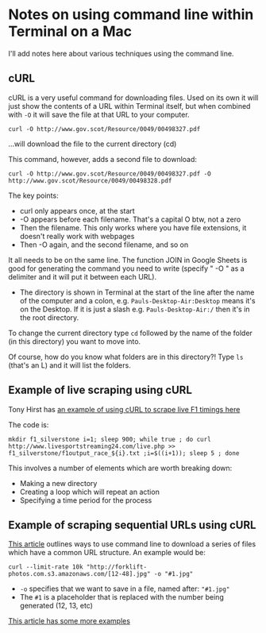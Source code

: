 # Notes on using command line within Terminal on a Mac

I'll add notes here about various techniques using the command line.

## cURL

cURL is a very useful command for downloading files. Used on its own it will just show the contents of a URL within Terminal itself, but when combined with `-O` it will save the file at that URL to your computer. 

`curl -O http://www.gov.scot/Resource/0049/00498327.pdf`

...will download the file to the current directory (cd)

This command, however, adds a second file to download:

`curl -O http://www.gov.scot/Resource/0049/00498327.pdf -O http://www.gov.scot/Resource/0049/00498328.pdf`

The key points:

* curl only appears once, at the start
* -O appears before each filename. That's a capital O btw, not a zero
* Then the filename. This only works where you have file extensions, it doesn't really work with webpages
* Then -O again, and the second filename, and so on

It all needs to be on the same line. The function JOIN in Google Sheets is good for generating the command you need to write (specify " -O " as a delimiter and it will put it between each URL).

* The directory is shown in Terminal at the start of the line after the name of the computer and a colon, e.g. `Pauls-Desktop-Air:Desktop` means it's on the Desktop. If it is just a slash e.g. `Pauls-Desktop-Air:/` then it's in the root directory.

To change the current directory type `cd` followed by the name of the folder (in this directory) you want to move into.

Of course, how do you know what folders are in this directory?! Type `ls` (that's an L) and it will list the folders.

## Example of live scraping using cURL

Tony Hirst has [an example of using cURL to scrape live F1 timings here](https://blog.ouseful.info/2016/07/18/simple-live-timing-data-scraper/)

The code is:

`mkdir f1_silverstone i=1; sleep 900; while true ; do curl http://www.livesportstreaming24.com/live.php >> f1_silverstone/f1output_race_${i}.txt ;i=$((i+1)); sleep 5 ; done`

This involves a number of elements which are worth breaking down:

* Making a new directory
* Creating a loop which will repeat an action
* Specifying a time period for the process

## Example of scraping sequential URLs using cURL

[This article](http://chronicle.com/blogs/profhacker/download-a-sequential-range-of-urls-with-curl/41055) outlines ways to use command line to download a series of files which have a common URL structure. An example would be:

`curl --limit-rate 10k "http://forklift-photos.com.s3.amazonaws.com/[12-48].jpg" -o "#1.jpg"`

* `-o` specifies that we want to save in a file, named after: `"#1.jpg"`
* The `#1` is a placeholder that is replaced with the number being generated (12, 13, etc)

[This article has some more examples](http://www.thegeekstuff.com/2012/04/curl-examples/)


